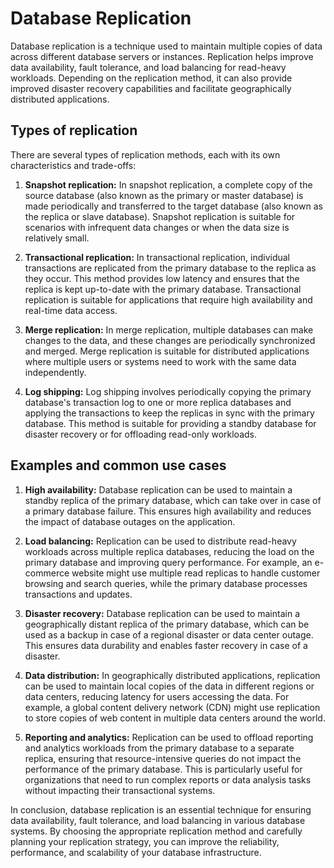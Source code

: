 # Database Replication

Database replication is a technique used to maintain multiple copies of data across different database servers or instances. Replication helps improve data availability, fault tolerance, and load balancing for read-heavy workloads. Depending on the replication method, it can also provide improved disaster recovery capabilities and facilitate geographically distributed applications.

## Types of replication

There are several types of replication methods, each with its own characteristics and trade-offs:

1. **Snapshot replication:** In snapshot replication, a complete copy of the source database (also known as the primary or master database) is made periodically and transferred to the target database (also known as the replica or slave database). Snapshot replication is suitable for scenarios with infrequent data changes or when the data size is relatively small.

2. **Transactional replication:** In transactional replication, individual transactions are replicated from the primary database to the replica as they occur. This method provides low latency and ensures that the replica is kept up-to-date with the primary database. Transactional replication is suitable for applications that require high availability and real-time data access.

3. **Merge replication:** In merge replication, multiple databases can make changes to the data, and these changes are periodically synchronized and merged. Merge replication is suitable for distributed applications where multiple users or systems need to work with the same data independently.

4. **Log shipping:** Log shipping involves periodically copying the primary database's transaction log to one or more replica databases and applying the transactions to keep the replicas in sync with the primary database. This method is suitable for providing a standby database for disaster recovery or for offloading read-only workloads.

## Examples and common use cases

1. **High availability:** Database replication can be used to maintain a standby replica of the primary database, which can take over in case of a primary database failure. This ensures high availability and reduces the impact of database outages on the application.

2. **Load balancing:** Replication can be used to distribute read-heavy workloads across multiple replica databases, reducing the load on the primary database and improving query performance. For example, an e-commerce website might use multiple read replicas to handle customer browsing and search queries, while the primary database processes transactions and updates.

3. **Disaster recovery:** Database replication can be used to maintain a geographically distant replica of the primary database, which can be used as a backup in case of a regional disaster or data center outage. This ensures data durability and enables faster recovery in case of a disaster.

4. **Data distribution:** In geographically distributed applications, replication can be used to maintain local copies of the data in different regions or data centers, reducing latency for users accessing the data. For example, a global content delivery network (CDN) might use replication to store copies of web content in multiple data centers around the world.

5. **Reporting and analytics:** Replication can be used to offload reporting and analytics workloads from the primary database to a separate replica, ensuring that resource-intensive queries do not impact the performance of the primary database. This is particularly useful for organizations that need to run complex reports or data analysis tasks without impacting their transactional systems.

In conclusion, database replication is an essential technique for ensuring data availability, fault tolerance, and load balancing in various database systems. By choosing the appropriate replication method and carefully planning your replication strategy, you can improve the reliability, performance, and scalability of your database infrastructure.